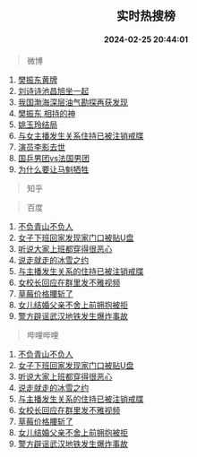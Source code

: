 <div align="center"><h2>实时热搜榜</h2><h4>2024-02-25 20:44:01</h4></div>

> 微博  

1. [樊振东黄牌](https://s.weibo.com/weibo?q=%E6%A8%8A%E6%8C%AF%E4%B8%9C%E9%BB%84%E7%89%8C&t=31&band_rank=1&Refer=top)<br />
2. [刘诗诗池昌旭坐一起](https://s.weibo.com/weibo?q=%23%E5%88%98%E8%AF%97%E8%AF%97%E6%B1%A0%E6%98%8C%E6%97%AD%E5%9D%90%E4%B8%80%E8%B5%B7%23&t=31&band_rank=2&Refer=top)<br />
3. [我国渤海深层油气勘探再获发现](https://s.weibo.com/weibo?q=%23%E6%88%91%E5%9B%BD%E6%B8%A4%E6%B5%B7%E6%B7%B1%E5%B1%82%E6%B2%B9%E6%B0%94%E5%8B%98%E6%8E%A2%E5%86%8D%E8%8E%B7%E5%8F%91%E7%8E%B0%23&t=31&band_rank=3&Refer=top)<br />
4. [樊振东 相持的神](https://s.weibo.com/weibo?q=%E6%A8%8A%E6%8C%AF%E4%B8%9C%20%E7%9B%B8%E6%8C%81%E7%9A%84%E7%A5%9E&t=31&band_rank=4&Refer=top)<br />
5. [姚玉玲结局](https://s.weibo.com/weibo?q=%E5%A7%9A%E7%8E%89%E7%8E%B2%E7%BB%93%E5%B1%80&t=31&band_rank=5&Refer=top)<br />
6. [与女主播发生关系住持已被注销戒牒](https://s.weibo.com/weibo?q=%23%E4%B8%8E%E5%A5%B3%E4%B8%BB%E6%92%AD%E5%8F%91%E7%94%9F%E5%85%B3%E7%B3%BB%E4%BD%8F%E6%8C%81%E5%B7%B2%E8%A2%AB%E6%B3%A8%E9%94%80%E6%88%92%E7%89%92%23&t=31&band_rank=6&Refer=top)<br />
7. [演员李影去世](https://s.weibo.com/weibo?q=%23%E6%BC%94%E5%91%98%E6%9D%8E%E5%BD%B1%E5%8E%BB%E4%B8%96%23&t=31&band_rank=7&Refer=top)<br />
8. [国乒男团vs法国男团](https://s.weibo.com/weibo?q=%23%E5%9B%BD%E4%B9%92%E7%94%B7%E5%9B%A2vs%E6%B3%95%E5%9B%BD%E7%94%B7%E5%9B%A2%23&t=31&band_rank=8&Refer=top)<br />
9. [为什么要让马魁牺牲](https://s.weibo.com/weibo?q=%23%E4%B8%BA%E4%BB%80%E4%B9%88%E8%A6%81%E8%AE%A9%E9%A9%AC%E9%AD%81%E7%89%BA%E7%89%B2%23&t=31&band_rank=9&Refer=top)<br />

> 知乎  


> 百度  

1. [不负青山不负人](https://www.baidu.com/s?wd=%E4%B8%8D%E8%B4%9F%E9%9D%92%E5%B1%B1%E4%B8%8D%E8%B4%9F%E4%BA%BA&sa=fyb_news&rsv_dl=fyb_news)<br />
2. [女子下班回家发现家门口被贴U盘](https://www.baidu.com/s?wd=%E5%A5%B3%E5%AD%90%E4%B8%8B%E7%8F%AD%E5%9B%9E%E5%AE%B6%E5%8F%91%E7%8E%B0%E5%AE%B6%E9%97%A8%E5%8F%A3%E8%A2%AB%E8%B4%B4U%E7%9B%98&sa=fyb_news&rsv_dl=fyb_news)<br />
3. [听说大家上班都穿得很恶心](https://www.baidu.com/s?wd=%E5%90%AC%E8%AF%B4%E5%A4%A7%E5%AE%B6%E4%B8%8A%E7%8F%AD%E9%83%BD%E7%A9%BF%E5%BE%97%E5%BE%88%E6%81%B6%E5%BF%83&sa=fyb_news&rsv_dl=fyb_news)<br />
4. [说走就走的冰雪之约](https://www.baidu.com/s?wd=%E8%AF%B4%E8%B5%B0%E5%B0%B1%E8%B5%B0%E7%9A%84%E5%86%B0%E9%9B%AA%E4%B9%8B%E7%BA%A6&sa=fyb_news&rsv_dl=fyb_news)<br />
5. [与主播发生关系的住持已被注销戒牒](https://www.baidu.com/s?wd=%E4%B8%8E%E4%B8%BB%E6%92%AD%E5%8F%91%E7%94%9F%E5%85%B3%E7%B3%BB%E7%9A%84%E4%BD%8F%E6%8C%81%E5%B7%B2%E8%A2%AB%E6%B3%A8%E9%94%80%E6%88%92%E7%89%92&sa=fyb_news&rsv_dl=fyb_news)<br />
6. [女校长回应在群里发不雅视频](https://www.baidu.com/s?wd=%E5%A5%B3%E6%A0%A1%E9%95%BF%E5%9B%9E%E5%BA%94%E5%9C%A8%E7%BE%A4%E9%87%8C%E5%8F%91%E4%B8%8D%E9%9B%85%E8%A7%86%E9%A2%91&sa=fyb_news&rsv_dl=fyb_news)<br />
7. [草莓价格腰斩了](https://www.baidu.com/s?wd=%E8%8D%89%E8%8E%93%E4%BB%B7%E6%A0%BC%E8%85%B0%E6%96%A9%E4%BA%86&sa=fyb_news&rsv_dl=fyb_news)<br />
8. [女儿结婚父亲不舍上前拥抱被拒](https://www.baidu.com/s?wd=%E5%A5%B3%E5%84%BF%E7%BB%93%E5%A9%9A%E7%88%B6%E4%BA%B2%E4%B8%8D%E8%88%8D%E4%B8%8A%E5%89%8D%E6%8B%A5%E6%8A%B1%E8%A2%AB%E6%8B%92&sa=fyb_news&rsv_dl=fyb_news)<br />
9. [警方辟谣武汉地铁发生爆炸事故](https://www.baidu.com/s?wd=%E8%AD%A6%E6%96%B9%E8%BE%9F%E8%B0%A3%E6%AD%A6%E6%B1%89%E5%9C%B0%E9%93%81%E5%8F%91%E7%94%9F%E7%88%86%E7%82%B8%E4%BA%8B%E6%95%85&sa=fyb_news&rsv_dl=fyb_news)<br />

> 哔哩哔哩  

1. [不负青山不负人](https://www.baidu.com/s?wd=%E4%B8%8D%E8%B4%9F%E9%9D%92%E5%B1%B1%E4%B8%8D%E8%B4%9F%E4%BA%BA&sa=fyb_news&rsv_dl=fyb_news)<br />
2. [女子下班回家发现家门口被贴U盘](https://www.baidu.com/s?wd=%E5%A5%B3%E5%AD%90%E4%B8%8B%E7%8F%AD%E5%9B%9E%E5%AE%B6%E5%8F%91%E7%8E%B0%E5%AE%B6%E9%97%A8%E5%8F%A3%E8%A2%AB%E8%B4%B4U%E7%9B%98&sa=fyb_news&rsv_dl=fyb_news)<br />
3. [听说大家上班都穿得很恶心](https://www.baidu.com/s?wd=%E5%90%AC%E8%AF%B4%E5%A4%A7%E5%AE%B6%E4%B8%8A%E7%8F%AD%E9%83%BD%E7%A9%BF%E5%BE%97%E5%BE%88%E6%81%B6%E5%BF%83&sa=fyb_news&rsv_dl=fyb_news)<br />
4. [说走就走的冰雪之约](https://www.baidu.com/s?wd=%E8%AF%B4%E8%B5%B0%E5%B0%B1%E8%B5%B0%E7%9A%84%E5%86%B0%E9%9B%AA%E4%B9%8B%E7%BA%A6&sa=fyb_news&rsv_dl=fyb_news)<br />
5. [与主播发生关系的住持已被注销戒牒](https://www.baidu.com/s?wd=%E4%B8%8E%E4%B8%BB%E6%92%AD%E5%8F%91%E7%94%9F%E5%85%B3%E7%B3%BB%E7%9A%84%E4%BD%8F%E6%8C%81%E5%B7%B2%E8%A2%AB%E6%B3%A8%E9%94%80%E6%88%92%E7%89%92&sa=fyb_news&rsv_dl=fyb_news)<br />
6. [女校长回应在群里发不雅视频](https://www.baidu.com/s?wd=%E5%A5%B3%E6%A0%A1%E9%95%BF%E5%9B%9E%E5%BA%94%E5%9C%A8%E7%BE%A4%E9%87%8C%E5%8F%91%E4%B8%8D%E9%9B%85%E8%A7%86%E9%A2%91&sa=fyb_news&rsv_dl=fyb_news)<br />
7. [草莓价格腰斩了](https://www.baidu.com/s?wd=%E8%8D%89%E8%8E%93%E4%BB%B7%E6%A0%BC%E8%85%B0%E6%96%A9%E4%BA%86&sa=fyb_news&rsv_dl=fyb_news)<br />
8. [女儿结婚父亲不舍上前拥抱被拒](https://www.baidu.com/s?wd=%E5%A5%B3%E5%84%BF%E7%BB%93%E5%A9%9A%E7%88%B6%E4%BA%B2%E4%B8%8D%E8%88%8D%E4%B8%8A%E5%89%8D%E6%8B%A5%E6%8A%B1%E8%A2%AB%E6%8B%92&sa=fyb_news&rsv_dl=fyb_news)<br />
9. [警方辟谣武汉地铁发生爆炸事故](https://www.baidu.com/s?wd=%E8%AD%A6%E6%96%B9%E8%BE%9F%E8%B0%A3%E6%AD%A6%E6%B1%89%E5%9C%B0%E9%93%81%E5%8F%91%E7%94%9F%E7%88%86%E7%82%B8%E4%BA%8B%E6%95%85&sa=fyb_news&rsv_dl=fyb_news)<br />
